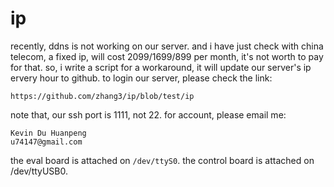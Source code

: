 ip
==

recently, ddns is not working on our server.
and i have just check with china telecom,
a fixed ip, will cost 2099/1699/899 per month,
it's not worth to pay for that.
so, i write a script for a workaround,
it will update our server's ip ervery hour to
github.
to login our server, please check the link:

```
https://github.com/zhang3/ip/blob/test/ip
```

note that, our ssh port is 1111, not 22.
for account, please email me:

```
Kevin Du Huanpeng
u74147@gmail.com
```

the eval board is attached on `/dev/ttyS0`.
the control board is attached on /dev/ttyUSB0.


